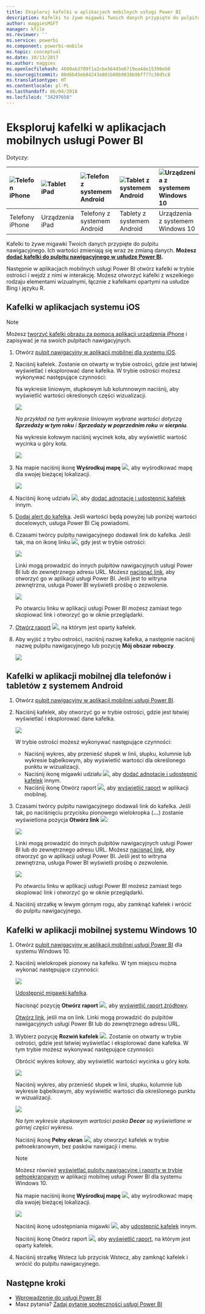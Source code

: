 ```yaml
---
title: Eksploruj kafelki w aplikacjach mobilnych usługi Power BI
description: Kafelki to żywe migawki Twoich danych przypięte do pulpitu nawigacyjnego. Dowiedz się o interakcjach z kafelkami w aplikacjach mobilnych usługi Power BI.
author: maggiesMSFT
manager: kfile
ms.reviewer: ''
ms.service: powerbi
ms.component: powerbi-mobile
ms.topic: conceptual
ms.date: 10/13/2017
ms.author: maggies
ms.openlocfilehash: 4680ab3709f1a2cbe56445e6719ea4de15396eb0
ms.sourcegitcommit: 80d6b45eb84243e801b60b9038b9bff77c30d5c8
ms.translationtype: HT
ms.contentlocale: pl-PL
ms.lasthandoff: 06/04/2018
ms.locfileid: "34297658"
---
```

# <a name="explore-tiles-in-the-power-bi-mobile-apps"></a>Eksploruj kafelki w aplikacjach mobilnych usługi Power BI
Dotyczy:

| ![Telefon iPhone](media/mobile-tiles-in-the-mobile-apps/iphone-logo-50-px.png) | ![Tablet iPad](media/mobile-tiles-in-the-mobile-apps/ipad-logo-50-px.png) | ![Telefon z systemem Android](media/mobile-tiles-in-the-mobile-apps/android-phone-logo-50-px.png) | ![Tablet z systemem Android](media/mobile-tiles-in-the-mobile-apps/android-tablet-logo-50-px.png) | ![Urządzenia z systemem Windows 10](media/mobile-tiles-in-the-mobile-apps/win-10-logo-50-px.png) |
|:--- |:--- |:--- |:--- |:--- |
| Telefony iPhone |Urządzenia iPad |Telefony z systemem Android |Tablety z systemem Android |Urządzenia z systemem Windows 10 |

Kafelki to żywe migawki Twoich danych przypięte do pulpitu nawigacyjnego. Ich wartości zmieniają się wraz ze zmianą danych. **Możesz [dodać kafelki do pulpitu nawigacyjnego w usłudze Power BI](service-dashboard-tiles.md).** 

Następnie w aplikacjach mobilnych usługi Power BI otwórz kafelki w trybie ostrości i wejdź z nimi w interakcję. Możesz otworzyć kafelki z wszelkiego rodzaju elementami wizualnymi, łącznie z kafelkami opartymi na usłudze Bing i języku R.

## <a name="tiles-in-the-ios-apps"></a>Kafelki w aplikacjach systemu iOS
> [!NOTE]
> Możesz [tworzyć kafelki obrazu za pomocą aplikacji urządzenia iPhone](mobile-iphone-app-get-started.md) i zapisywać je na swoich pulpitach nawigacyjnych.
> 
> 

1. Otwórz [pulpit nawigacyjny w aplikacji mobilnej dla systemu iOS](mobile-apps-view-dashboard.md).
2. Naciśnij kafelek. Zostanie on otwarty w trybie ostrości, gdzie jest łatwiej wyświetlać i eksplorować dane kafelka. W trybie ostrości możesz wykonywać następujące czynności:
   
   Na wykresie liniowym, słupkowym lub kolumnowym naciśnij, aby wyświetlić wartości określonych części wizualizacji.
   
    ![](media/mobile-tiles-in-the-mobile-apps/power-bi-iphone-line-tile-values.png)
   
   *Na przykład na tym wykresie liniowym wybrane wartości dotyczą **Sprzedaży w tym roku** i **Sprzedaży w poprzednim roku** w **sierpniu**.*  
   
   Na wykresie kołowym naciśnij wycinek koła, aby wyświetlić wartość wycinka u góry koła.  
   
   ![](media/mobile-tiles-in-the-mobile-apps/power-bi-ipad-tile-pie.png)
3. Na mapie naciśnij ikonę **Wyśrodkuj mapę** ![](media/mobile-tiles-in-the-mobile-apps/power-bi-center-map-icon.png), aby wyśrodkować mapę dla swojej bieżącej lokalizacji.
   
     ![](media/mobile-tiles-in-the-mobile-apps/power-bi-ipad-center-map.png)
4. Naciśnij ikonę udziału ![](media/mobile-tiles-in-the-mobile-apps/power-bi-iphone-share-icon.png), aby [dodać adnotacje i udostępnić kafelek](mobile-annotate-and-share-a-tile-from-the-mobile-apps.md) innym.
5. [Dodaj alert do kafelka](mobile-set-data-alerts-in-the-mobile-apps.md). Jeśli wartości będą powyżej lub poniżej wartości docelowych, usługa Power BI Cię powiadomi.
6. Czasami twórcy pulpitu nawigacyjnego dodawali link do kafelka. Jeśli tak, ma on ikonę linku ![](media/mobile-tiles-in-the-mobile-apps/power-bi-iphone-link-icon.png), gdy jest w trybie ostrości:
   
    ![](media/mobile-tiles-in-the-mobile-apps/power-bi-iphone-tile-link.png)
   
    Linki mogą prowadzić do innych pulpitów nawigacyjnych usługi Power BI lub do zewnętrznego adresu URL. Możesz [nacisnąć link](service-dashboard-edit-tile.md#hyperlink), aby otworzyć go w aplikacji usługi Power BI. Jeśli jest to witryna zewnętrzna, usługa Power BI wyświetli prośbę o zezwolenie.
   
    ![](media/mobile-tiles-in-the-mobile-apps/pbi_andr_openlinkmessage.png)
   
    Po otwarciu linku w aplikacji usługi Power BI możesz zamiast tego skopiować link i otworzyć go w oknie przeglądarki.
7. [Otwórz raport](mobile-reports-in-the-mobile-apps.md) ![](media/mobile-tiles-in-the-mobile-apps/power-bi-ipad-open-report-icon.png), na którym jest oparty kafelek.
8. Aby wyjść z trybu ostrości, naciśnij nazwę kafelka, a następnie naciśnij nazwę pulpitu nawigacyjnego lub pozycję **Mój obszar roboczy**.
   
    ![](media/mobile-tiles-in-the-mobile-apps/power-bi-ipad-tile-breadcrumb.png)

## <a name="tiles-in-the-mobile-app-for-android-phones-and-tablets"></a>Kafelki w aplikacji mobilnej dla telefonów i tabletów z systemem Android
1. Otwórz [pulpit nawigacyjny w aplikacji mobilnej usługi Power BI](mobile-apps-view-dashboard.md).
2. Naciśnij kafelek, aby otworzyć go w trybie ostrości, gdzie jest łatwiej wyświetlać i eksplorować dane kafelka.
   
   ![](media/mobile-tiles-in-the-mobile-apps/power-bi-android-tablet-tile.png)
   
    W trybie ostrości możesz wykonywać następujące czynności:
   
   * Naciśnij wykres, aby przenieść słupek w linii, słupku, kolumnie lub wykresie bąbelkowym, aby wyświetlić wartości dla określonego punktu w wizualizacji.  
   * Naciśnij ikonę migawki udziału ![](media/mobile-tiles-in-the-mobile-apps/pbi_andr_sharesnapicon.png), aby [dodać adnotacje i udostępnić kafelek](mobile-annotate-and-share-a-tile-from-the-mobile-apps.md) innym.
   * Naciśnij ikonę Otwórz raport ![](media/mobile-tiles-in-the-mobile-apps/power-bi-android-tablet-open-report-icon.png), aby [wyświetlić raport](mobile-reports-in-the-mobile-apps.md) w aplikacji mobilnej.
3. Czasami twórcy pulpitu nawigacyjnego dodawali link do kafelka. Jeśli tak, po naciśnięciu przycisku pionowego wielokropka (**...**) zostanie wyświetlona pozycja **Otwórz link** ![](media/mobile-tiles-in-the-mobile-apps/power-bi-iphone-link-icon.png):
   
    ![](media/mobile-tiles-in-the-mobile-apps/power-bi-android-tile-link.png)
   
    Linki mogą prowadzić do innych pulpitów nawigacyjnych usługi Power BI lub do zewnętrznego adresu URL. Możesz [nacisnąć link](service-dashboard-edit-tile.md#hyperlink), aby otworzyć go w aplikacji usługi Power BI. Jeśli jest to witryna zewnętrzna, usługa Power BI wyświetli prośbę o zezwolenie.
   
    ![](media/mobile-tiles-in-the-mobile-apps/pbi_andr_openlinkmessage.png)
   
    Po otwarciu linku w aplikacji usługi Power BI możesz zamiast tego skopiować link i otworzyć go w oknie przeglądarki.
4. Naciśnij strzałkę w lewym górnym rogu, aby zamknąć kafelek i wrócić do pulpitu nawigacyjnego.

## <a name="tiles-in-the-windows-10-mobile-app"></a>Kafelki w aplikacji mobilnej systemu Windows 10
1. Otwórz [pulpit nawigacyjny w aplikacji mobilnej usługi Power BI](mobile-apps-view-dashboard.md) dla systemu Windows 10.
2. Naciśnij wielokropek pionowy na kafelku. W tym miejscu można wykonać następujące czynności: 
   
    ![](media/mobile-tiles-in-the-mobile-apps/pbi_win10tileellpslink.png)
   
    [Udostępnić migawki kafelka](mobile-share-tile-windows-10-phone-app.md).
   
    Nacisnąć pozycję **Otwórz raport** ![](media/mobile-tiles-in-the-mobile-apps/power-bi-ipad-open-report-icon.png), aby [wyświetlić raport źródłowy](mobile-reports-in-the-mobile-apps.md).
   
    [Otwórz link](service-dashboard-edit-tile.md#hyperlink), jeśli ma on link. Linki mogą prowadzić do pulpitów nawigacyjnych usługi Power BI lub do zewnętrznego adresu URL.
3. Wybierz pozycję **Rozwiń kafelek** ![](media/mobile-tiles-in-the-mobile-apps/power-bi-windows-10-focus-mode-icon.png). Zostanie on otwarty w trybie ostrości, gdzie jest łatwiej wyświetlać i eksplorować dane kafelka. W tym trybie możesz wykonywać następujące czynności:
   
   Obrócić wykres kołowy, aby wyświetlić wartości wycinka u góry koła.  
   
   ![](media/mobile-tiles-in-the-mobile-apps/power-bi-windows-10-pie-focus-mode.png)
   
   Naciśnij wykres, aby przenieść słupek w linii, słupku, kolumnie lub wykresie bąbelkowym, aby wyświetlić wartości dla określonego punktu w wizualizacji.  
   
   ![](media/mobile-tiles-in-the-mobile-apps/pbi_win10ph_bartile0316.png)
   
   *Na tym wykresie słupkowym wartości paska **Decor** są wyświetlane w górnej części wykresu.*
   
   Naciśnij ikonę **Pełny ekran** ![](media/mobile-tiles-in-the-mobile-apps/power-bi-full-screen-icon.png), aby otworzyć kafelek w trybie pełnoekranowym, bez pasków nawigacji i menu.
   
   > [!NOTE]
   > Możesz również [wyświetlać pulpity nawigacyjne i raporty w trybie pełnoekranowym](mobile-windows-10-app-presentation-mode.md) w aplikacji mobilnej usługi Power BI dla systemu Windows 10.
   > 
   > 
   
   Na mapie naciśnij ikonę **Wyśrodkuj mapę** ![](media/mobile-tiles-in-the-mobile-apps/power-bi-center-map-icon.png), aby wyśrodkować mapę dla swojej bieżącej lokalizacji.
   
   ![](media/mobile-tiles-in-the-mobile-apps/power-bi-windows-10-center-map.png)
   
   Naciśnij ikonę udostępniania migawki ![](media/mobile-tiles-in-the-mobile-apps/pbi_win10ph_shareicon.png), aby [udostępnić kafelek](mobile-share-tile-windows-10-phone-app.md) innym.   
   
   Naciśnij ikonę Otwórz raport ![](media/mobile-tiles-in-the-mobile-apps/power-bi-ipad-open-report-icon.png), aby [wyświetlić raport](mobile-reports-in-the-mobile-apps.md), na którym jest oparty kafelek. 
4. Naciśnij strzałkę Wstecz lub przycisk Wstecz, aby zamknąć kafelek i wrócić do pulpitu nawigacyjnego.

## <a name="next-steps"></a>Następne kroki
* [Wprowadzenie do usługi Power BI](service-get-started.md)
* Masz pytania? [Zadaj pytanie społeczności usługi Power BI](http://community.powerbi.com/)

